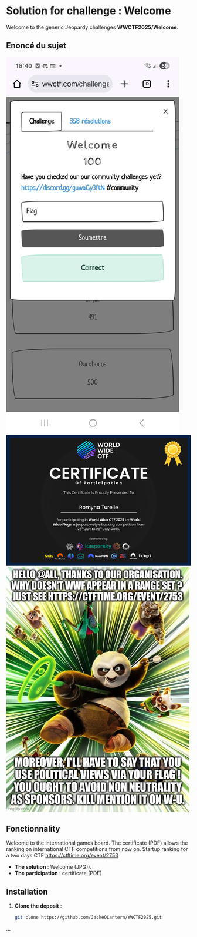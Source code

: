 # Solution for challenge : Welcome

Welcome to the generic Jeopardy challenges **WWCTF2025/Welcome**.

## Enoncé du sujet
![image](assets/image/Welcome_Chrome.jpg)
![image](assets/image/participation.png)
![image](assets/image/1000003628.jpg)



## Fonctionnality

Welcome to the international games board. The certificate (PDF) allows the ranking on international CTF competitions from now on.
Startup ranking for a two days CTF https://ctftime.org/event/2753 


- **The solution** : Welcome (JPG)).
- **The participation** : certificate (PDF)


## Installation

1. **Clone the deposit** :
   ```bash
   git clone https://github.com/JackeOLantern/WWCTF2025.git

...
